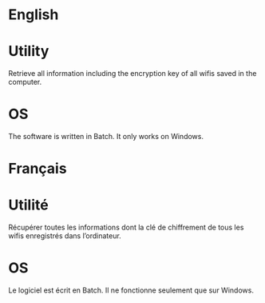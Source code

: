 # English

# Utility

Retrieve all information including the encryption key of all wifis saved in the computer.

# OS

The software is written in Batch. It only works on Windows.

# Français

# Utilité

Récupérer toutes les informations dont la clé de chiffrement de tous les wifis enregistrés dans l’ordinateur.

# OS

Le logiciel est écrit en Batch. Il ne fonctionne seulement que sur Windows.
